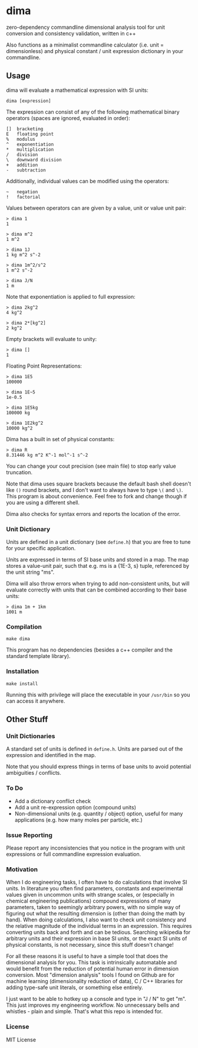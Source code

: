 # dima
zero-dependency commandline dimensional analysis tool for unit conversion and consistency validation, written in c++

Also functions as a minimalist commandline calculator (i.e. unit = dimensionless) and physical constant / unit expression dictionary in your commandline.

## Usage

dima will evaluate a mathematical expression with SI units:

    dima [expression]

The expression can consist of any of the following mathematical binary operators (spaces are ignored, evaluated in order):

    []  bracketing
    E   floating point
    %   modulus
    ^   exponentiation
    *   multiplication
    /   division
    \   downward division
    +   addition
    -   subtraction

Additionally, individual values can be modified using the operators:

    ~   negation
    !   factorial

Values between operators can are given by a value, unit or value unit pair:

    > dima 1
    1

    > dima m^2
    1 m^2

    > dima 1J
    1 kg m^2 s^-2

    > dima 1m^2/s^2
    1 m^2 s^-2

    > dima J/N
    1 m

Note that exponentiation is applied to full expression:

    > dima 2kg^2
    4 kg^2

    > dima 2*[kg^2]
    2 kg^2

Empty brackets will evaluate to unity:

    > dima []
    1

Floating Point Representations:

    > dima 1E5
    100000

    > dima 1E~5
    1e-0.5

    > dima 1E5kg
    100000 kg

    > dima 1E2kg^2
    10000 kg^2

Dima has a built in set of physical constants:

    > dima R
    8.31446 kg m^2 K^-1 mol^-1 s^-2

You can change your cout precision (see main file) to stop early value truncation.

Note that dima uses square brackets because the default bash shell doesn't like `()` round brackets, and I don't want to always have to type `\(` and `\)`. This program is about convenience. Feel free to fork and change though if you are using a different shell.

Dima also checks for syntax errors and reports the location of the error.

### Unit Dictionary
Units are defined in a unit dictionary (see `define.h`) that you are free to tune for your specific application.

Units are expressed in terms of SI base units and stored in a map. The map stores a value-unit pair, such that e.g. ms is a {1E-3, s} tuple, referenced by the unit string "ms".

Dima will also throw errors when trying to add non-consistent units, but will evaluate correctly with units that can be combined according to their base units:

    > dima 1m + 1km
    1001 m

### Compilation

    make dima

This program has no dependencies (besides a c++ compiler and the standard template library).

### Installation

    make install

Running this with privilege will place the executable in your `/usr/bin` so you can access it anywhere.

## Other Stuff

### Unit Dictionaries
A standard set of units is defined in `define.h`. Units are parsed out of the expression and identified in the map.

Note that you should express things in terms of base units to avoid potential ambiguities / conflicts.

### To Do
- Add a dictionary conflict check
- Add a unit re-expression option (compound units)
- Non-dimensional units (e.g. quantity / object) option, useful for many applications (e.g. how many moles per particle, etc.)

### Issue Reporting
Please report any inconsistencies that you notice in the program with unit expressions or full commandline expression evaluation.

### Motivation
When I do engineering tasks, I often have to do calculations that involve SI units. In literature you often find parameters, constants and experimental values given in uncommon units with strange scales, or (especially in chemical engineering publications) compound expressions of many parameters, taken to seemingly arbitrary powers, with no simple way of figuring out what the resulting dimension is (other than doing the math by hand). When doing calculations, I also want to check unit consistency and the relative magnitude of the individual terms in an expression. This requires converting units back and forth and can be tedious. Searching wikipedia for arbitrary units and their expression in base SI units, or the exact SI units of physical constants, is not necessary, since this stuff doesn't change!

For all these reasons it is useful to have a simple tool that does the dimensional analysis for you. This task is intrinsically automatable and would benefit from the reduction of potential human error in dimension conversion. Most "dimension analysis" tools I found on Github are for machine learning (dimensionality reduction of data), C / C++ libraries for adding type-safe unit literals, or something else entirely.

I just want to be able to hotkey up a console and type in "J / N" to get "m". This just improves my engineering workflow. No unnecessary bells and whistles - plain and simple. That's what this repo is intended for.

### License
MIT License
